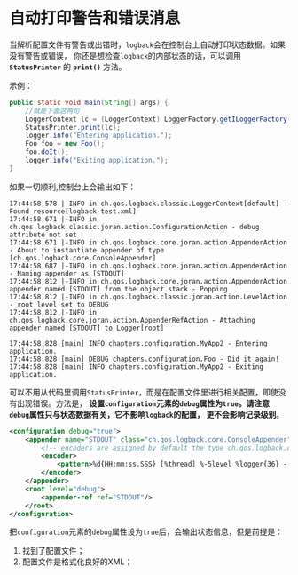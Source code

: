 自动打印警告和错误消息
=========================================================
当解析配置文件有警告或出错时，`logback`会在控制台上自动打印状态数据。如果没有警告或错误，
你还是想检查`logback`的内部状态的话，可以调用 **`StatusPrinter`** 的 **`print()`** 方法。

示例：
```java
public static void main(String[] args) {
    //就是下面这两句
    LoggerContext lc = (LoggerContext) LoggerFactory.getILoggerFactory();
    StatusPrinter.print(lc);
    logger.info("Entering application.");
    Foo foo = new Foo();
    foo.doIt();
    logger.info("Exiting application.");
}
```
如果一切顺利,控制台上会输出如下：
```
17:44:58,578 |-INFO in ch.qos.logback.classic.LoggerContext[default] - Found resource[logback-test.xml]
17:44:58,671 |-INFO in ch.qos.logback.classic.joran.action.ConfigurationAction - debug attribute not set
17:44:58,671 |-INFO in ch.qos.logback.core.joran.action.AppenderAction - About to instantiate appender of type [ch.qos.logback.core.ConsoleAppender]
17:44:58,687 |-INFO in ch.qos.logback.core.joran.action.AppenderAction - Naming appender as [STDOUT]
17:44:58,812 |-INFO in ch.qos.logback.core.joran.action.AppenderAction appender named [STDOUT] from the object stack - Popping
17:44:58,812 |-INFO in ch.qos.logback.classic.joran.action.LevelAction - root level set to DEBUG
17:44:58,812 |-INFO in ch.qos.logback.core.joran.action.AppenderRefAction - Attaching appender named [STDOUT] to Logger[root]

17:44:58.828 [main] INFO chapters.configuration.MyApp2 - Entering application.
17:44:58.828 [main] DEBUG chapters.configuration.Foo - Did it again!
17:44:58.828 [main] INFO chapters.configuration.MyApp2 - Exiting application.
```
可以不用从代码里调用`StatusPrinter`，而是在配置文件里进行相关配置，即使没有出现错误。方法是，
**设置`configuration`元素的`debug`属性为`true`。请注意`debug`属性只与状态数据有关，它不影响`logback`的配置，
更不会影响记录级别**。
```xml
<configuration debug="true">
    <appender name="STDOUT" class="ch.qos.logback.core.ConsoleAppender">
        <!-- encoders are assigned by default the type ch.qos.logback.classic.encoder.PatternLayoutEncoder -->
        <encoder>
            <pattern>%d{HH:mm:ss.SSS} [%thread] %-5level %logger{36} - %msg%n</pattern>
        </encoder>
    </appender>
    <root level="debug">
        <appender-ref ref="STDOUT"/>
    </root>
</configuration>
```
把`configuration`元素的`debug`属性设为`true`后，会输出状态信息，但是前提是：
1. 找到了配置文件；
2. 配置文件是格式化良好的XML；
